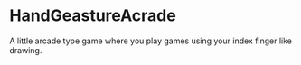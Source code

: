 # HandGeastureAcrade
A little arcade type game where you play games using your index finger like drawing.
